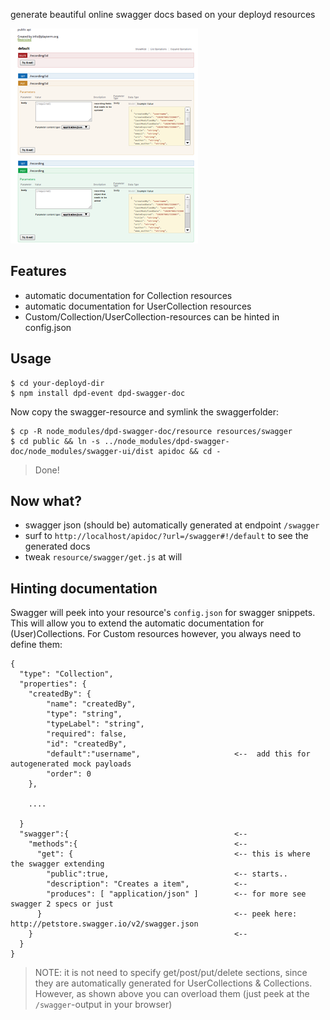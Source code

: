 generate beautiful online swagger docs based on your deployd resources

<img src="screenshot.png"/>

## Features

* automatic documentation for Collection resources 
* automatic documentation for UserCollection resources 
* Custom/Collection/UserCollection-resources can be hinted in config.json

## Usage

    $ cd your-deployd-dir
    $ npm install dpd-event dpd-swagger-doc

Now copy the swagger-resource and symlink the swaggerfolder:

    $ cp -R node_modules/dpd-swagger-doc/resource resources/swagger
    $ cd public && ln -s ../node_modules/dpd-swagger-doc/node_modules/swagger-ui/dist apidoc && cd -

> Done! 

## Now what?

* swagger json (should be) automatically generated at endpoint `/swagger`
* surf to `http://localhost/apidoc/?url=/swagger#!/default` to see the generated docs 
* tweak `resource/swagger/get.js` at will

## Hinting documentation 

Swagger will peek into your resource's `config.json` for swagger snippets.
This will allow you to extend the automatic documentation for (User)Collections.
For Custom resources however, you always need to  define them:

    {
      "type": "Collection",                
      "properties": {
        "createdBy": {
            "name": "createdBy",
            "type": "string",
            "typeLabel": "string",
            "required": false,
            "id": "createdBy",
            "default":"username",                     <--  add this for autogenerated mock payloads 
            "order": 0
        },

        ....

      }
      "swagger":{                                     <--
        "methods":{                                   <--
          "get": {                                    <-- this is where the swagger extending 
            "public":true,                            <-- starts.. 
            "description": "Creates a item",          <--
            "produces": [ "application/json" ]        <-- for more see swagger 2 specs or just
          }                                           <-- peek here: http://petstore.swagger.io/v2/swagger.json
        }                                             <--
      }
    }

> NOTE: it is not need to specify get/post/put/delete sections, since they are automatically generated for 
>	UserCollections & Collections. However, as shown above you can overload them (just peek at the `/swagger`-output in your browser) 
